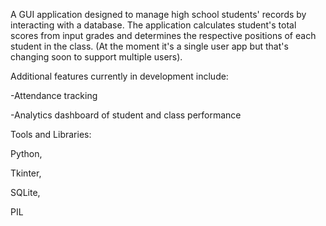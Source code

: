 A GUI application designed to manage high school students' records by interacting with a database.
The application calculates student's total scores from input grades and determines the respective positions of each student in the class.
(At the moment it's a single user app but that's changing soon to support multiple users).

Additional features currently in development include:

-Attendance tracking

-Analytics dashboard of student and class performance


Tools and Libraries:

Python,

Tkinter,

SQLite,

PIL
